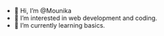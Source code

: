 - 👋 Hi, I’m @Mounika
- 👀 I’m interested in web development and coding.
- 🌱 I’m currently learning basics.

<!---
mounikkk/mounikkk is a ✨ special ✨ repository because its `README.md` (this file) appears on your GitHub profile.
You can click the Preview link to take a look at your changes.
--->
